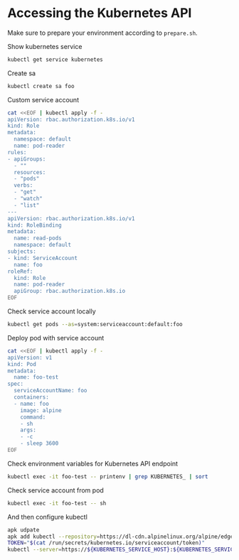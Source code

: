 # Accessing the Kubernetes API

Make sure to prepare your environment according to `prepare.sh`.

Show kubernetes service

```sh
kubectl get service kubernetes
```

Create sa

```sh
kubectl create sa foo
```

Custom service account

```sh
cat <<EOF | kubectl apply -f -
apiVersion: rbac.authorization.k8s.io/v1
kind: Role
metadata:
  namespace: default
  name: pod-reader
rules:
- apiGroups:
  - ""
  resources:
  - "pods"
  verbs:
  - "get"
  - "watch"
  - "list"  
---
apiVersion: rbac.authorization.k8s.io/v1
kind: RoleBinding
metadata:
  name: read-pods
  namespace: default
subjects:
- kind: ServiceAccount
  name: foo
roleRef:
  kind: Role
  name: pod-reader
  apiGroup: rbac.authorization.k8s.io
EOF
```

Check service account locally

```sh
kubectl get pods --as=system:serviceaccount:default:foo
```

Deploy pod with service account

```sh
cat <<EOF | kubectl apply -f -
apiVersion: v1
kind: Pod
metadata:
  name: foo-test
spec:
  serviceAccountName: foo
  containers:
  - name: foo
    image: alpine
    command:
    - sh
    args:
    - -c
    - sleep 3600
EOF
```

Check environment variables for Kubernetes API endpoint

```sh
kubectl exec -it foo-test -- printenv | grep KUBERNETES_ | sort
```

Check service account from pod

```sh
kubectl exec -it foo-test -- sh
```

And then configure kubectl

```sh
apk udpate
apk add kubectl --repository=https://dl-cdn.alpinelinux.org/alpine/edge/testing
TOKEN="$(cat /run/secrets/kubernetes.io/serviceaccount/token)"
kubectl --server=https://${KUBERNETES_SERVICE_HOST}:${KUBERNETES_SERVICE_PORT_HTTPS} --certificate-authority=/run/secrets/kubernetes.io/serviceaccount/ca.crt --token="${TOKEN}" version
```
